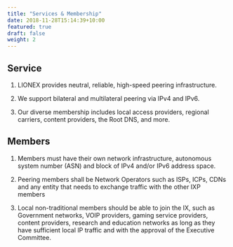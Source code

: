 ```yaml
---
title: "Services & Membership"
date: 2018-11-28T15:14:39+10:00
featured: true
draft: false
weight: 2
---
```




## Service

1. LIONEX provides neutral, reliable, high-speed peering infrastructure.

2. We support bilateral and multilateral peering via IPv4 and IPv6.

3. Our diverse membership includes local access providers, regional carriers, content providers, the Root DNS, and more.


## Members
1. Members must have their own network infrastructure, autonomous system number (ASN) and block of IPv4 and/or IPv6 address space.

2. Peering members shall be Network Operators such as ISPs, ICPs, CDNs and any entity that needs to exchange traffic with the other IXP members

3. Local non-traditional members should be able to join the IX, such as Government networks, VOIP providers, gaming service providers, content providers, research and education networks as long as they have sufficient local IP traffic and with the approval of the Executive Committee.
